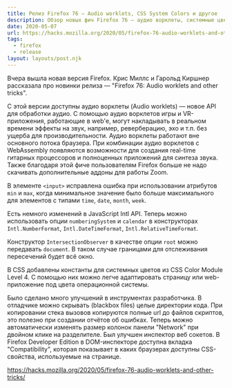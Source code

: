 ```yaml
---
title: Релиз Firefox 76 — Audio worklets, CSS System Colors и другое
description: Обзор новых фич Firefox 76 — аудио ворклеты, системные цвета в CSS, улучшение инструментов разработчика
date: 2020-05-07
url: https://hacks.mozilla.org/2020/05/firefox-76-audio-worklets-and-other-tricks/
tags:
  - firefox
  - release
layout: layouts/post.njk
---
```

Вчера вышла новая версия Firefox. Крис Миллс и Гарольд Киршнер рассказала про новинки релиза — "Firefox 76: Audio worklets and other tricks".

С этой версии доступны аудио ворклеты (Audio worklets) — новое API для обработки аудио. С помощью аудио ворклетов игры и VR-приложения, работающие в web'е, могут накладывать в реальном времени эффекты на звук, например, реверберацию, эхо и т.п. без ущерба для производительности. Аудио ворклеты работают вне основного потока браузера. При комбинации аудио ворклетов с WebAssembly появляются возможности для создания real-time гитарных процессоров и полноценных приложений для синтеза звука. Также благодаря этой фиче пользователям Firefox больше не надо скачивать дополнительные аддоны для работы Zoom.

В элементе `<input>` исправлена ошибка при использовании атрибутов `min` и `max`, когда минимальное значение было больше максимального для элементов с типами `time`, `date`, `month`, `week`.

Есть немного изменений в JavaScript Intl API. Теперь можно использовать опции `numberingSystem` и `calendar` в конструкторах `Intl.NumberFormat`, `Intl.DateTimeFormat`, `Intl.RelativeTimeFormat`.

Конструктор `IntersectionObserver` в качестве опции `root` можно передавать `document`. В таком случае границами для отслеживания пересечений будет вcё окно.

В CSS добавлены константы для системных цветов из CSS Color Module Level 4. С помощью них можно легче адаптировать страницу или web-приложение под цвета операционной системы.

Было сделано много улучшений в инструментах разработчика. В отладчике можно скрывать (blackbox files) целые директории кода. При копировании стека вызовов копируются полные url до файлов скриптов, это полезно при создании отчётов об ошибках. Теперь можно автоматически изменять размер колонок панели "Network" при двойном клике на разделителе. Был улучшен инспектор веб сокетов. В Firefox Developer Edition в DOM-инспекторе доступна вкладка "Compatibility", которая показывает в каких браузерах доступны CSS-свойства, используемые на странице.

https://hacks.mozilla.org/2020/05/firefox-76-audio-worklets-and-other-tricks/
